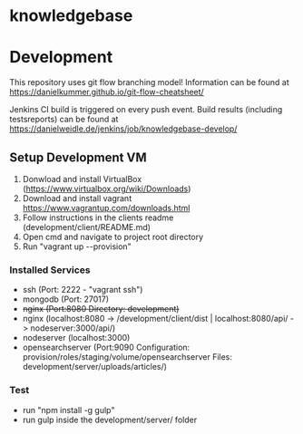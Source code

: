 # knowledgebase


# Development
This repository uses git flow branching model! Information can be found at https://danielkummer.github.io/git-flow-cheatsheet/

Jenkins CI build is triggered on every push event. Build results (including testsreports) can be found at https://danielweidle.de/jenkins/job/knowledgebase-develop/

## Setup Development VM
1. Donwload and install VirtualBox (https://www.virtualbox.org/wiki/Downloads)
2. Download and install vagrant https://www.vagrantup.com/downloads.html
3. Follow instructions in the clients readme (development/client/README.md)
4. Open cmd and navigate to project root directory
5. Run "vagrant up --provision"

### Installed Services
- ssh (Port: 2222 - "vagrant ssh")
- mongodb (Port: 27017)
- ~~nginx (Port:8080 Directory: development)~~
- nginx (localhost:8080 -> /development/client/dist | 
  localhost:8080/api/ -> nodeserver:3000/api/)
- nodeserver (localhost:3000)
- opensearchserver (Port:9090 Configuration: provision/roles/staging/volume/opensearchserver Files: development/server/uploads/articles/)

### Test
- run "npm install -g gulp"
- run gulp inside the development/server/ folder